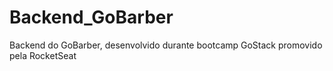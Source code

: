 # Backend_GoBarber
 Backend do GoBarber, desenvolvido durante bootcamp GoStack promovido pela RocketSeat
